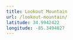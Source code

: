 ```yaml
---
title: Lookout Mountain
url: /lookout-mountain/
latitude: 34.9942422
longitude: -85.3494027
---
```

